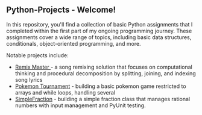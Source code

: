 ## Python-Projects -  Welcome!

In this repository, you'll find a collection of basic Python assignments that I completed within the first part of my ongoing programming journey. These assignments cover a wide range of topics, including basic data structures, conditionals, object-oriented programming, and more. 

Notable projects include: 
* [Remix Master ]([url](https://github.com/skippyskiddy/Python-Projects/tree/main/Remix%20Master%20-%20Summative%20Assessment))- a song remixing solution that focuses on computational thinking and procedural decomposition by splitting, joining, and indexing song lyrics 
* [Pokemon Tournament]([url](https://github.com/skippyskiddy/Python-Projects/tree/main/Pokemon%20%26%20Chess%20-%20Loops%20%26%20Conditionals)) - building a basic pokemon game restricted to arrays and while loops, handling several  
* [SimpleFraction]([url](https://github.com/skippyskiddy/Python-Projects/tree/main/Math%20Functions%20-%20%20Classes%20and%20Objects)) - building a simple fraction class that manages rational numbers with input management and PyUnit testing. 
